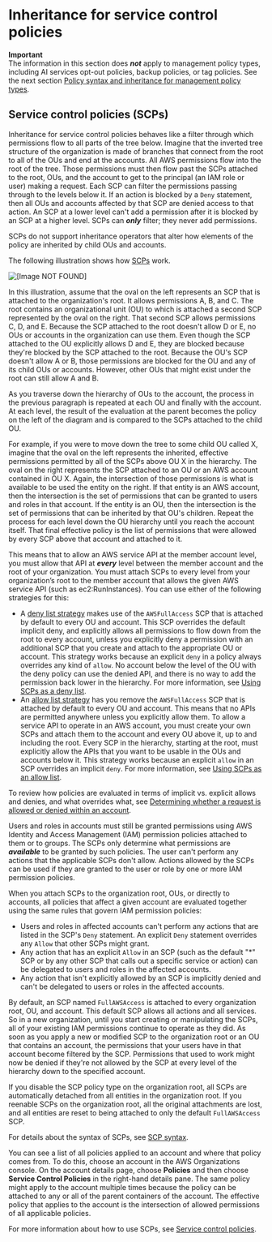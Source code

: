 # Inheritance for service control policies<a name="orgs_manage_policies_inheritance_auth"></a>

**Important**  
The information in this section does ***not*** apply to management policy types, including AI services opt\-out policies, backup policies, or tag policies\. See the next section [Policy syntax and inheritance for management policy types](orgs_manage_policies_inheritance_mgmt.md)\.

## Service control policies \(SCPs\)<a name="orgs_manage_policies_inheritance_auth_scps"></a>

Inheritance for service control policies behaves like a filter through which permissions flow to all parts of the tree below\. Imagine that the inverted tree structure of the organization is made of branches that connect from the root to all of the OUs and end at the accounts\. All AWS permissions flow into the root of the tree\. Those permissions must then flow past the SCPs attached to the root, OUs, and the account to get to the principal \(an IAM role or user\) making a request\. Each SCP can filter the permissions passing through to the levels below it\. If an action is blocked by a `Deny` statement, then all OUs and accounts affected by that SCP are denied access to that action\. An SCP at a lower level can't add a permission after it is blocked by an SCP at a higher level\. SCPs can ***only*** filter; they never add permissions\.

SCPs do not support inheritance operators that alter how elements of the policy are inherited by child OUs and accounts\.

The following illustration shows how [SCPs](orgs_manage_policies_scps.md) work\.

![\[Image NOT FOUND\]](http://docs.aws.amazon.com/organizations/latest/userguide/images/How_SCP_Permissions_Work.png)

In this illustration, assume that the oval on the left represents an SCP that is attached to the organization's root\. It allows permissions A, B, and C\. The root contains an organizational unit \(OU\) to which is attached a second SCP represented by the oval on the right\. That second SCP allows permissions C, D, and E\. Because the SCP attached to the root doesn't allow D or E, no OUs or accounts in the organization can use them\. Even though the SCP attached to the OU explicitly allows D and E, they are blocked because they're blocked by the SCP attached to the root\. Because the OU's SCP doesn't allow A or B, those permissions are blocked for the OU and any of its child OUs or accounts\. However, other OUs that might exist under the root can still allow A and B\.

As you traverse down the hierarchy of OUs to the account, the process in the previous paragraph is repeated at each OU and finally with the account\. At each level, the result of the evaluation at the parent becomes the policy on the left of the diagram and is compared to the SCPs attached to the child OU\.

For example, if you were to move down the tree to some child OU called X, imagine that the oval on the left represents the inherited, effective permissions permitted by all of the SCPs above OU X in the hierarchy\. The oval on the right represents the SCP attached to an OU or an AWS account contained in OU X\. Again, the intersection of those permissions is what is available to be used the entity on the right\. If that entity is an AWS account, then the intersection is the set of permissions that can be granted to users and roles in that account\. If the entity is an OU, then the intersection is the set of permissions that can be inherited by that OU's children\. Repeat the process for each level down the OU hierarchy until you reach the account itself\. That final effective policy is the list of permissions that were allowed by every SCP above that account and attached to it\.

This means that to allow an AWS service API at the member account level, you must allow that API at ***every*** level between the member account and the root of your organization\. You must attach SCPs to every level from your organization’s root to the member account that allows the given AWS service API \(such as ec2:RunInstances\)\. You can use either of the following strategies for this:
+ A [deny list strategy](orgs_manage_policies_scps_strategies.md#orgs_policies_denylist) makes use of the `AWSFullAccess` SCP that is attached by default to every OU and account\. This SCP overrides the default implicit deny, and explicitly allows all permissions to flow down from the root to every account, unless you explicitly deny a permission with an additional SCP that you create and attach to the appropriate OU or account\. This strategy works because an explicit `deny` in a policy always overrides any kind of `allow`\. No account below the level of the OU with the deny policy can use the denied API, and there is no way to add the permission back lower in the hierarchy\. For more information, see [Using SCPs as a deny list](orgs_manage_policies_scps_strategies.md#orgs_policies_denylist)\.
+ An [allow list strategy](orgs_manage_policies_scps_strategies.md#orgs_policies_allowlist) has you remove the `AWSFullAccess` SCP that is attached by default to every OU and account\. This means that no APIs are permitted anywhere unless you explicitly allow them\. To allow a service API to operate in an AWS account, you must create your own SCPs and attach them to the account and every OU above it, up to and including the root\. Every SCP in the hierarchy, starting at the root, must explicitly allow the APIs that you want to be usable in the OUs and accounts below it\. This strategy works because an explicit `allow` in an SCP overrides an implicit `deny`\. For more information, see [Using SCPs as an allow list](orgs_manage_policies_scps_strategies.md#orgs_policies_allowlist)\.

To review how policies are evaluated in terms of implicit vs\. explicit allows and denies, and what overrides what, see [Determining whether a request is allowed or denied within an account](https://docs.aws.amazon.com/IAM/latest/UserGuide/reference_policies_evaluation-logic.html#policy-eval-denyallow)\.

Users and roles in accounts must still be granted permissions using AWS Identity and Access Management \(IAM\) permission policies attached to them or to groups\. The SCPs only determine what permissions are ***available*** to be granted by such policies\. The user can't perform any actions that the applicable SCPs don't allow\. Actions allowed by the SCPs can be used if they are granted to the user or role by one or more IAM permission policies\.

When you attach SCPs to the organization root, OUs, or directly to accounts, all policies that affect a given account are evaluated together using the same rules that govern IAM permission policies:
+ Users and roles in affected accounts can't perform any actions that are listed in the SCP's `Deny` statement\. An explicit `Deny` statement overrides any `Allow` that other SCPs might grant\.
+ Any action that has an explicit `Allow` in an SCP \(such as the default "\*" SCP or by any other SCP that calls out a specific service or action\) can be delegated to users and roles in the affected accounts\.
+ Any action that isn't explicitly allowed by an SCP is implicitly denied and can't be delegated to users or roles in the affected accounts\.

By default, an SCP named `FullAWSAccess` is attached to every organization root, OU, and account\. This default SCP allows all actions and all services\. So in a new organization, until you start creating or manipulating the SCPs, all of your existing IAM permissions continue to operate as they did\. As soon as you apply a new or modified SCP to the organization root or an OU that contains an account, the permissions that your users have in that account become filtered by the SCP\. Permissions that used to work might now be denied if they're not allowed by the SCP at every level of the hierarchy down to the specified account\.

If you disable the SCP policy type on the organization root, all SCPs are automatically detached from all entities in the organization root\. If you reenable SCPs on the organization root, all the original attachments are lost, and all entities are reset to being attached to only the default `FullAWSAccess` SCP\.

For details about the syntax of SCPs, see [SCP syntax](orgs_manage_policies_scps_syntax.md)\.

You can see a list of all policies applied to an account and where that policy comes from\. To do this, choose an account in the AWS Organizations console\. On the account details page, choose **Policies** and then choose **Service Control Policies** in the right\-hand details pane\. The same policy might apply to the account multiple times because the policy can be attached to any or all of the parent containers of the account\. The effective policy that applies to the account is the intersection of allowed permissions of all applicable policies\.

For more information about how to use SCPs, see [Service control policies](orgs_manage_policies_scps.md)\.
